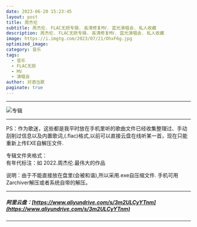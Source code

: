 ```yaml
---
date: 2023-06-20 15:23:45
layout: post
title: 周杰伦
subtitle: 周杰伦. FLAC无损专辑. 高清修复MV. 蓝光演唱会. 私人收藏
description: 周杰伦. FLAC无损专辑. 高清修复MV. 蓝光演唱会. 私人收藏
image: https://i.imgtg.com/2023/07/21/OhxF6g.jpg
optimized_image: 
category: 音乐
tags:
  - 音乐
  - FLAC无损
  - MV
  - 演唱会
author: 对酒当歌
paginate: true
---
```

---

![专辑](https://i.imgtg.com/2023/07/21/Ohxxnb.png)

---

PS：作为歌迷，这些都是我平时放在手机里听的歌曲文件已经收集整理过、手动刮削过信息以及内置歌词,(.flac)格式,以前可以直接云盘在线听某一首，现在只能重新上传EXE自解压文件.  

专辑文件夹格式：  
有年代标注：如 2022.周杰伦.最伟大的作品  

说明：由于不能直接放在盘里(会被和谐),所以采用.exe自压缩文件. 手机可用Zarchiver解压或者系统自带的解压。

---

##### 阿里云盘：[https://www.aliyundrive.com/s/3m2ULCyYTnm](https://www.aliyundrive.com/s/3m2ULCyYTnm)

---

